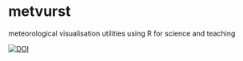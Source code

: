 metvurst
========

meteorological visualisation utilities using R for science and teaching

[![DOI](https://zenodo.org/badge/doi/10.5281/zenodo.11434.png)](http://dx.doi.org/10.5281/zenodo.11434)

